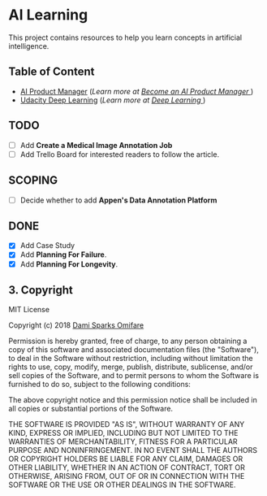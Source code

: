 # AI Learning

This project contains resources to help you learn concepts in artificial intelligence.

## Table of Content

- [AI Product Manager](/ai_product_manager_roadmap) (_Learn more at [Become an AI Product Manager
  ](https://www.udacity.com/course/ai-product-manager-nanodegree--nd088)_)
- [Udacity Deep Learning](/deep-learning-v2-pytorch) (_Learn more at [Deep Learning
  ](https://www.udacity.com/course/deep-learning-nanodegree--nd101)_)

## TODO

- [ ] Add **Create a Medical Image Annotation Job**
- [ ] Add Trello Board for interested readers to follow the article.

## SCOPING

- [ ] Decide whether to add **Appen's Data Annotation Platform**

## DONE

- [x] Add Case Study
- [x] Add **Planning For Failure**.
- [x] Add **Planning For Longevity**.

## 3. Copyright

MIT License

Copyright (c) 2018 [Dami Sparks Omifare](https://github.com/damisparks)

Permission is hereby granted, free of charge, to any person obtaining a copy
of this software and associated documentation files (the "Software"), to deal
in the Software without restriction, including without limitation the rights
to use, copy, modify, merge, publish, distribute, sublicense, and/or sell
copies of the Software, and to permit persons to whom the Software is
furnished to do so, subject to the following conditions:

The above copyright notice and this permission notice shall be included in all
copies or substantial portions of the Software.

THE SOFTWARE IS PROVIDED "AS IS", WITHOUT WARRANTY OF ANY KIND, EXPRESS OR
IMPLIED, INCLUDING BUT NOT LIMITED TO THE WARRANTIES OF MERCHANTABILITY,
FITNESS FOR A PARTICULAR PURPOSE AND NONINFRINGEMENT. IN NO EVENT SHALL THE
AUTHORS OR COPYRIGHT HOLDERS BE LIABLE FOR ANY CLAIM, DAMAGES OR OTHER
LIABILITY, WHETHER IN AN ACTION OF CONTRACT, TORT OR OTHERWISE, ARISING FROM,
OUT OF OR IN CONNECTION WITH THE SOFTWARE OR THE USE OR OTHER DEALINGS IN THE
SOFTWARE.
